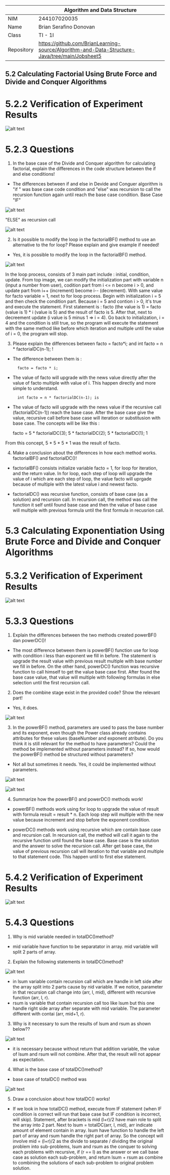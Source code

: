 |  | Algorithm and Data Structure |
|--|--|
| NIM | 244107020035 |
| Name |  Brian Serafino Donovan |
| Class | TI - 1I |
| Repository | https://github.com/BrianLearning-source/Algorithm-and-Data-Structure-Java/tree/main/Jobsheet5 |

## 5.2 Calculating Factorial Using Brute Force and Divide and Conquer Algorithms

# 5.2.2 Verification of Experiment Results

![alt text](https://github.com/BrianLearning-source/Algorithm-and-Data-Structure-Java/blob/d80c1bfc655d5a9050a66c02ffa7271f06322901/Jobsheet5/images/experimentResult5.2.2.png)

# 5.2.3 Questions

1. In the base case of the Divide and Conquer algorithm for calculating factorial, explain the differences in the code structure between the if and else conditions!

- The differences between  if  and  else  in Devide and Conguer algorithm is "if " was base case code condition and "else" was recursion to call the recursion function again until reach the base case condition.
Base Case "IF"

![alt text](https://github.com/BrianLearning-source/Algorithm-and-Data-Structure-Java/blob/d0030d05d6376bcb1217363880be33e5c6eb2671/Jobsheet5/images/basecasefactorial.png)

"ELSE" as recursion call

![alt text](https://github.com/BrianLearning-source/Algorithm-and-Data-Structure-Java/blob/d0030d05d6376bcb1217363880be33e5c6eb2671/Jobsheet5/images/RecursionFactorial.png)


2. Is it possible to modify the loop in the factorialBF() method to use an alternative to the for loop? Please explain and give example if needed!

- Yes, it is possible to modify the loop in the factorialBF() method.
  
![alt text](https://github.com/BrianLearning-source/Algorithm-and-Data-Structure-Java/blob/d80c1bfc655d5a9050a66c02ffa7271f06322901/Jobsheet5/images/modifyFactorialBF().png)

In the loop process, consists of 3 main part include : initial, condition, update. From top image, we can modify the initialization part with variable n (input a number from user), codition part from i <= n become i > 0, and update part from i++ (increment) become i-- (decrement). With same value for facto variable = 1, next to for loop process. Begin with initialization i = 5 and then check the condition part. Because i = 5 and contion i > 0, it's true and execute the statement. First statement is : facto (the value is 1) = facto (value is 1) * i (value is 5) and the result of facto is 5. After that, next to decreement update (i value is 5 minus 1 => i = 4). Go back to initialization, i = 4 and the condition is still true, so the program will execute the statement with the same method like before which iteration and multiple until the value of i = 0, the program will stop. 

3. Please explain the differences between facto = facto*i; and int facto = n * factorialDC(n-1); !

- The difference between them is :

        facto = facto * i; 

- The value of facto will upgrade with the news value directly after the value of facto multiple with value of i. This happen directly and more simple to understand.

        int facto = n * factorialDC(n-1); is 

- The value of facto will upgrade with the news value if the recursive call (factorialDC(n-1)) reach the base case. After the base case give the value, recursive call before base case will iteration or substitusion with base case. The concepts will be like this : 

    facto = 5 * factorialDC(3);
                    5 * factorialDC(2);
                            5 * factorialDC(1);
                                    1

From this concept, 5 * 5 * 5 * 1 was the result of facto.
                                            
4. Make a conclusion about the differences in how each method works. factorialBF() and factorialDC()!

- factorialBF() consists  initialize variable facto = 1, for loop for iteration, and the return value. In for loop, each step of loop will upgrade the value of i which are each step of loop, the value facto will uprgade because of multiple with the latest value i and newest facto. 

- factorialDC() was recursive function, consists of base case (as a solution) and recursion call. In recursion call, the method was call the function it self until found base case and then the value of base case will multiple with previous formula until the first formula in recusrion call.

# 5.3 Calculating Exponentiation Using Brute Force and Divide and Conquer Algorithms

# 5.3.2 Verification of Experiment Results

![alt text](https://github.com/BrianLearning-source/Algorithm-and-Data-Structure-Java/blob/d80c1bfc655d5a9050a66c02ffa7271f06322901/Jobsheet5/images/ExperimentResult5.3.2.png)

# 5.3.3 Questions

1. Explain the differences between the two methods created powerBF() dan powerDC()!

- The most difference between them is powerBF() function use for loop with condition i less than exponent we fill in before. The statement is upgrade the result value with previous result multiple with base number we fill in before. On the other hand, powerDC() function was recursive function to call himself to get the value base case first. After found the base case value, that value will multiple with following formulas in else selection until the first recursion call.

2. Does the combine stage exist in the provided code? Show the relevant part!

- Yes, it does. 

![alt text](https://github.com/BrianLearning-source/Algorithm-and-Data-Structure-Java/blob/d80c1bfc655d5a9050a66c02ffa7271f06322901/Jobsheet5/images/Question2.5.3.3.png)

3. In the powerBF() method, parameters are used to pass the base number and its exponent, even though the Power class already contains attributes for these values (baseNumber and exponent atribute). Do you think it is still relevant for the method to have parameters? Could the method be implemented without parameters instead? If so, how would the powerBF() method be structured without parameters?

- Not all but sometimes it needs. Yes, it could be implemented without parameters. 

![alt text](https://github.com/BrianLearning-source/Algorithm-and-Data-Structure-Java/blob/d80c1bfc655d5a9050a66c02ffa7271f06322901/Jobsheet5/images/Question%203.5.3.3.png)

![alt text](https://github.com/BrianLearning-source/Algorithm-and-Data-Structure-Java/blob/d80c1bfc655d5a9050a66c02ffa7271f06322901/Jobsheet5/images/Question%203.1.5.3.3.png)

4. Summarize how the powerBF() and powerDC() methods work!

- powerBF() methods work using for loop to upgrade the value of result with formula result = result * n. Each loop step will multiple with the new value because increment and stop before the exponent condition.

- powerDC() methods work using recursive which are contain base case and recursion call. In recursion call, the method will call it again to the recursive function until found the base case. Base case is the solution and the answer to solve the recursion call. After get base case, the value of previous recursion call will iteration to that variable and multiple to that statement code. This happen until to first else statement. 

# 5.4.2 Verification of Experiment Results

![alt text](https://github.com/BrianLearning-source/Algorithm-and-Data-Structure-Java/blob/d80c1bfc655d5a9050a66c02ffa7271f06322901/Jobsheet5/images/answer5.4.2.png)

# 5.4.3 Questions

1. Why is mid variable needed in totalDC()method?

- mid variable have function to be separatator in array. mid variable will split 2 parts of array.

2. Explain the following statements in totalDC()method?

![alt text](https://github.com/BrianLearning-source/Algorithm-and-Data-Structure-Java/blob/d80c1bfc655d5a9050a66c02ffa7271f06322901/Jobsheet5/images/question1.5.4.3.png)

- in lsum variable contain recursion call which are handle in left side after the array split into 2 parts cause by nid variable. If we notice, parameter in that recursion call change into (arr, l, mid), different with recursive function (arr, l, r).
- rsum is variable that contain recursion call too like lsum but this one handle right side array after separate with mid variable. The parameter different with contai (arr, mid+1, r).

3. Why is it necessary to sum the results of lsum and rsum as shown below??

![alt text](https://github.com/BrianLearning-source/Algorithm-and-Data-Structure-Java/blob/d80c1bfc655d5a9050a66c02ffa7271f06322901/Jobsheet5/images/question3.5.4.3.png)

- it is necessary because without return that addition variable, the value of lsum and rsum will not combine. After that, the result will not appear as expectation. 

4. What is the base case of totalDC()method?

- base case of totalDC() method was 

![alt text](https://github.com/BrianLearning-source/Algorithm-and-Data-Structure-Java/blob/beabaca4010530637819640257c03bb0155379b5/Jobsheet5/images/answer4.5.4.3.png)

5. Draw a conclusion about how totalDC() works!

- If we look in how totalDC() method, execute from IF statement (when IF condition is correct will run that base case but IF condition is incorrect, will skip). Statement, after brackets is mid (l+r)/2 have main role to split the array into 2 part. Next to lsum = totalDC(arr, l, mid), arr indicate amount of element contain in array. lsum have function to handle the left part of array and rsum handle the right part of array. So the concept will involve mid = (l+r)/2 as the divide to separate / dividing the original problem into sub-problems, lsum and rsum as the conquer to solving each problems with recursive, if (r == l) as the answer or we call base case as solution each sub-problem, and return  lsum + rsum as combine to combining the solutions of each sub-problem to original problem solution. 
